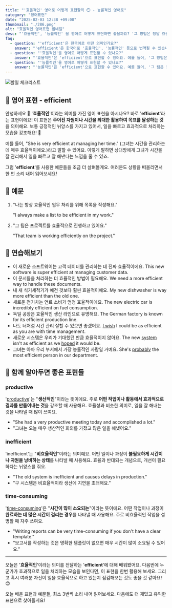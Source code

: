 ```yaml
---
title: "'효율적인' 영어로 어떻게 표현할까 ⏲️ - 능률적인 영어로"
category: "영어표현"
date: "2025-02-03 12:38 +09:00"
thumbnail: "./286.png"
alt: "효율적인 영어표현 썸네일"
desc: "'효율적인', '능률적인' 을 영어로 어떻게 표현하면 좋을까요? '그 방법은 정말 효율적이야'와 '그 팀은 능률적으로 일해'와 같은 문장을 영어로 표현하는 법을 배워봅시다. 다양한 예문을 통해서 연습하고 본인의 표현으로 만들어 보세요."
faq:
  - question: "'efficient'은 한국어로 어떤 의미인가요?"
    answer: "'efficient'은 한국어로 '효율적인', '능률적인' 등으로 번역될 수 있습니다. 어떤 일을 할 때 자원을 최소한으로 사용하면서 최대의 결과를 내는 것을 의미해요."
  - question: "'효율적인'을 영어로 어떻게 표현할 수 있나요?"
    answer: "'효율적인'은 'efficient'으로 표현할 수 있어요. 예를 들어, '그 방법은 정말 효율적이야'는 'That method is really efficient'로 말할 수 있어요."
  - question: "'능률적인'을 영어로 어떻게 표현할 수 있나요?"
    answer: "'능률적인'은 'efficient'으로 표현할 수 있어요. 예를 들어, '그 팀은 능률적으로 일해'는 'That team works efficiently'로 말할 수 있어요."
---
```


![할일 체크리스트](./286-1.jpg)

## 🌟 영어 표현 - efficient

안녕하세요 👋 '**효율적인**'이라는 의미를 가진 영어 표현을 아시나요? 바로 '**efficient**'라는 표현이에요! 이 표현은 **주어진 자원이나 시간을 최대한 활용하여 목표를 달성하는 것**을 의미해요. 보통 긍정적인 뉘앙스를 가지고 있어서, 일을 빠르고 효과적으로 처리하는 모습을 강조해요! 🌟

예를 들어, "She is very efficient at managing her time." (그녀는 시간을 관리하는 데 매우 효율적이에요.)라고 말할 수 있어요. 이렇게 말하면 상대방에게 그녀가 시간을 잘 관리해서 일을 빠르고 잘 해낸다는 느낌을 줄 수 있죠.

그럼 '**efficient**'를 사용한 예문들을 조금 더 살펴볼게요. 여러분도 상황을 떠올리면서 한 번 소리 내어 읽어보세요!

## 📖 예문

1. "나는 항상 효율적인 업무 처리를 위해 목록을 작성해요."

   "I always make a list to be efficient in my work."

2. "그 팀은 프로젝트를 효율적으로 진행하고 있어요."

   "That team is working efficiently on the project."

## 💬 연습해보기

<ul data-interactive-list>
  <li data-interactive-item>
    <span data-toggler>이 새로운 소프트웨어는 고객 데이터를 관리하는 데 진짜 효율적이에요.</span>
    <span data-answer>This new software is super efficient at managing customer data.</span>
  </li>
  <li data-interactive-item>
    <span data-toggler>이 문서들을 처리하는 더 효율적인 방법이 필요해요.</span>
    <span data-answer>We need a more efficient way to handle these documents.</span>
  </li>
  <li data-interactive-item>
    <span data-toggler>내 새 식기세척기가 예전 것보다 훨씬 효율적이에요.</span>
    <span data-answer>My new dishwasher is way more efficient than the old one.</span>
  </li>
  <li data-interactive-item>
    <span data-toggler>새로운 전기차는 연료 소비가 엄청 효율적이에요.</span>
    <span data-answer>The new electric car is incredibly efficient on fuel consumption.</span>
  </li>
  <li data-interactive-item>
    <span data-toggler>독일 공장은 효율적인 생산 라인으로 유명해요.</span>
    <span data-answer>The German factory is known for its efficient production line.</span>
  </li>
  <li data-interactive-item>
    <span data-toggler>나도 너처럼 시간 관리 잘할 수 있으면 좋겠어요.</span>
    <span data-answer><a href="/blog/in-english/118.i-wish/">I wish</a> I could be as efficient as you are with time management.</span>
  </li>
  <li data-interactive-item>
    <span data-toggler>새로운 시스템은 우리가 기대했던 만큼 효율적이지 않아요.</span>
    <span data-answer>The new <a href="/blog/in-english/432.system/">system</a> isn't as efficient as we <a href="/blog/성공하면-좋겠어-영어표현/">hoped</a> it would be.</span>
  </li>
  <li data-interactive-item>
    <span data-toggler>그녀는 아마 우리 부서에서 가장 능률적인 사람일 거예요.</span>
    <span data-answer>She's <a href="/blog/in-english/281.probably/">probably</a> the most efficient person in our department.</span>
  </li>
</ul>

## 🤝 함께 알아두면 좋은 표현들

### productive

'[productive](/blog/in-english/287.productive/)'는 "**생산적인**"이라는 뜻이에요. 주로 **어떤 작업이나 활동에서 효과적으로 결과를 만들어내는 것**을 강조할 때 사용해요. 효율성과 비슷한 의미로, 일을 잘 해내는 것을 나타낼 때 많이 쓰여요.

- "She had a very productive meeting today and accomplished a lot."
- "그녀는 오늘 매우 생산적인 회의를 가졌고 많은 일을 해냈어요."

### inefficient

'inefficient'는 "**비효율적인**"이라는 의미예요. 어떤 일이나 과정이 **불필요하게 시간이나 자원을 낭비하는 상태**를 나타낼 때 사용해요. 효율과 반대되는 개념으로, 개선이 필요하다는 뉘앙스를 줘요.

- "The old system is inefficient and causes delays in production."
- "구 시스템은 비효율적이라 생산에 지연을 초래해요."

### time-consuming

'[time-consuming](/blog/in-english/289.time-consuming/)'은 "**시간이 많이 소요되는**"이라는 뜻이에요. 어떤 작업이나 과정이 **완료하는 데 많은 시간이 걸리는 경우**를 나타낼 때 사용해요. 주로 비효율적인 작업을 설명할 때 자주 쓰여요.

- "Writing reports can be very time-consuming if you don't have a clear template."
- "보고서를 작성하는 것은 명확한 템플릿이 없으면 매우 시간이 많이 소요될 수 있어요."

---

오늘은 '**효율적인**'이라는 의미를 전달하는 '**efficient**'에 대해 배워봤어요. 다음번에 누군가가 효과적으로 일을 처리하는 모습을 보인다면, 이 표현을 한번 활용해 보세요. 그리고 혹시 여러분 자신이 일을 효율적으로 하고 있는지 점검해보는 것도 좋을 것 같아요! 😊

오늘 배운 표현과 예문들, 최소 3번씩 소리 내어 읽어보세요. 다음에도 더 재밌고 유익한 표현으로 찾아올게요!
